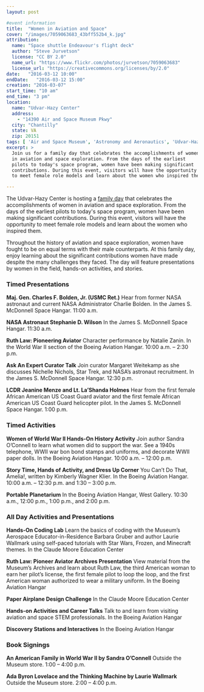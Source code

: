 ```yaml
---
layout: post

#event information
title:  "Women in Aviation and Space"
cover: "/images/7059063683_43bff552b4_k.jpg"
attribution:
  name: "Space shuttle Endeavour's flight deck"
  author: "Steve Jurvetson"
  license: "CC BY 2.0"
  name_url: "https://www.flickr.com/photos/jurvetson/7059063683"
  license_url: "https://creativecommons.org/licenses/by/2.0"
date:   "2016-03-12 10:00"
endDate:   "2016-03-12 15:00"
creation: "2016-03-07"
start_time: "10 am"
end_time: "3 pm"
location:
  name: "Udvar-Hazy Center"
  address:
    - "14390 Air and Space Museum Pkwy"
  city: "Chantilly"
  state: VA
  zip: 20151
tags: [ 'Air and Space Museum', 'Astronomy and Aeronautics', 'Udvar-Hazy Center', 'Family Events' ]
excerpt: >
  Join us for a family day that celebrates the accomplishments of women
  in aviation and space exploration. From the days of the earliest
  pilots to today's space program, women have been making significant
  contributions. During this event, visitors will have the opportunity
  to meet female role models and learn about the women who inspired them.

---
```


The Udvar-Hazy Center is hosting a
[family day](https://airandspace.si.edu/events/heritage-days/womens-history/) that celebrates the
accomplishments of women in aviation and space exploration. From the
days of the earliest pilots to today's space program, women have been
making significant contributions. During this event, visitors will
have the opportunity to meet female role models and learn about the
women who inspired them.

Throughout the history of aviation and space exploration, women have
fought to be on equal terms with their male counterparts. At this
family day, enjoy learning about the significant contributions women
have made despite the many challenges they faced. The day will feature
presentations by women in the field, hands-on activities, and stories.

### Timed Presentations

**Maj. Gen. Charles F. Bolden, Jr. (USMC Ret.)**
Hear from former NASA astronaut and current NASA Administrator
Charlie Bolden.
In the James S. McDonnell Space Hangar.
11:00 a.m.

**NASA Astronaut Stephanie D. Wilson**
In the James S. McDonnell Space Hangar.
11:30 a.m.

**Ruth Law: Pioneering Aviator**
Character performance by Natalie Zanin.
In the World War II section of the Boeing Aviation Hangar.
10:00 a.m. –  2:30 p.m.

**Ask An Expert Curator Talk**
Join curator Margaret Weitekamp as she discusses Nichelle Nichols,
Star Trek, and NASA’s astronaut recruitment.
In the James S. McDonnell Space Hangar.
12:30 p.m.

**LCDR Jeanine Menze and Lt. La’Shanda Holmes**
Hear from the first female African American US Coast Guard aviator and
the first female African American US Coast Guard helicopter pilot.
In the James S. McDonnell Space Hangar.
1:00 p.m.

### Timed Activities

**Women of World War II Hands-On History Activity**
Join author Sandra O’Connell to learn what women did to support the war.
See a 1940s telephone, WWII war bon bond stamps and uniforms, and
decorate WWII paper dolls.
In the Boeing Aviation Hangar.
10:00 a.m. – 12:00 p.m.

**Story Time, Hands of Activity, and Dress Up Corner**
You Can’t Do That, Amelia!, written by Kimberly Wagner Klier.
In the Boeing Aviation Hangar.
10:00 a.m. – 12:30 p.m. and 1:30 – 3:00 p.m.

**Portable Planetarium**
In the Boeing Aviation Hangar, West Gallery.
10:30 a.m., 12:00 p.m., 1:00 p.m., and 2:00 p.m.

### All Day Activities and Presentations

**Hands-On Coding Lab**
Learn the basics of coding with the Museum’s Aerospace
Educator-in-Residence Barbara Gruber and author Laurie Wallmark
using self-paced tutorials with Star Wars, Frozen, and Minecraft themes.
In the Claude Moore Education Center

**Ruth Law: Pioneer Aviator Archives Presentation**
View material from the Museum’s Archives and learn about Ruth Law,
the third American woman to earn her pilot’s license,
the first female pilot to loop the loop, and the first American
woman authorized to wear a military uniform.
In the Boeing Aviation Hangar

**Paper Airplane Design Challenge**
In the Claude Moore Education Center

**Hands-on Activities and Career Talks**
Talk to and learn from visiting aviation and space STEM professionals.
In the Boeing Aviation Hangar

**Discovery Stations and Interactives**
In the Boeing Aviation Hangar

### Book Signings

**An American Family in World War II by Sandra O’Connell**
Outside the Museum store.
1:00 – 4:00 p.m.

**Ada Byron Lovelace and the Thinking Machine by Laurie Wallmark**
Outside the Museum store.
2:00 – 4:00 p.m.
